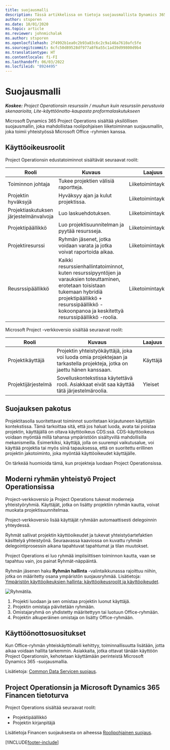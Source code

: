 ```yaml
---
title: suojausmalli
description: Tässä artikkelissa on tietoja suojausmallista Dynamics 365 Project Operationsissa.
author: stsporen
ms.date: 10/01/2020
ms.topic: article
ms.reviewer: johnmichalak
ms.author: stsporen
ms.openlocfilehash: 2f4992b1ea0c2b93a83c6c2c9a146a7610afc5fe
ms.sourcegitcommit: 6cfc50d89528df977a8f6a55c1ad39d99800d9b4
ms.translationtype: HT
ms.contentlocale: fi-FI
ms.lasthandoff: 06/03/2022
ms.locfileid: "8924495"
---
```

# <a name="security-model"></a>Suojausmalli

_**Koskee:** Project Operationsin resurssiin / muuhun kuin resurssiin perustuvia skenaarioita, Lite-käyttöönotto-kaupasta proformalaskutukseen_



Microsoft Dynamics 365 Project Operations sisältää yksilöllisen suojausmallin, joka mahdollistaa roolipohjaisen liiketoiminnan suojausmallin, joka toimii yhteistyössä Microsoft Office -ryhmien kanssa. 


## <a name="security-roles"></a>Käyttöoikeusroolit
Project Operationsin edustatoiminnot sisältävät seuraavat roolit:

| Rooli                          | Kuvaus                                                                                                                                                                 | Laajuus |
|-------------------------------|-----------------------------------------------------------------------------------------------------------------------------------------------------------------------------|------|
| Toiminnon johtaja              | Tukee projektien välisiä raportteja.                                                                                                            | Liiketoimintayksikkö              |
| Projektin hyväksyjä              | Hyväksyy ajan ja kulut projektissa.                                                                                                                              | Liiketoimintayksikkö |
| Projektiaskutuksen järjestelmänvalvoja | Luo laskuehdotuksen.                                                                                                                                                 | Liiketoimintayksikkö |
| Projektipäällikkö               | Luo projektisuunnitelman ja pyytää resursseja.                                                                                                                              | Liiketoimintayksikkö |
| Projektiresurssi              | Ryhmän jäsenet, jotka voidaan varata ja jotka voivat raportoida aikaa.                                                                                                          | Liiketoimintayksikkö|
| Reusrssipäällikkö              | Kaikki resurssienhallintatoiminnot, kuten resurssipyyntöjen ja varauksien toteuttaminen, erotetaan toisistaan tukemaan hybridiä projektipäällikkö + resurssipäällikkö -kokoonpanoa ja keskitettyä resurssipäällikkö -roolia. | Liiketoimintayksikkö |


Microsoft Project -verkkoversio sisältää seuraavat roolit:

| Rooli           | Kuvaus                                                                                                        | Laajuus  |
|----------------|--------------------------------------------------------------------------------------------------------------------|--------|
| Projektikäyttäjä   | Projektin yhteistyökäyttäjä, joka voi luoda omia projektejaan ja tarkastella projekteja, jotka on jaettu hänen kanssaan. | Käyttäjä   |
| Projektijärjestelmä | Sovelluskontekstissa käytettävä rooli. Asiakkaat eivät saa käyttää tätä järjestelmäroolia.                                    | Yleiset |

## <a name="security-enforcement"></a>Suojauksen pakotus
Projektitasolla suoritettavat toiminnot suoritetaan kirjautuneen käyttäjän kontekstissa. Tämä tarkoittaa sitä, että jos haluat luoda, avata tai poistaa projektin, käyttäjällä on oltava käyttöoikeus CDS:ssä. CDS-käyttöoikeus voidaan myöntää millä tahansa ympäristöön sisältyvillä mahdollisilla mekanismeilla. Esimerkiksi, käyttäjä, jolla on suurempi vaikutusalue, voi käyttää projektia tai myös siinä tapauksessa, että on suoritettu erillinen projektin jakotoiminto, joka myöntää käyttöoikeudet käyttäjälle.

On tärkeää huomioida tämä, kun projekteja luodaan Project Operationsissa.

## <a name="modern-group-collaboration-with-project-operations"></a>Moderni ryhmän yhteistyö Project Operationsissa
Project-verkkoversio ja Project Operations tukevat moderneja yhteistyöryhmiä. Käyttäjät, jotka on lisätty projektiin ryhmän kautta, voivat muokata projektisuunnitelmaa.

Project-verkkoversio lisää käyttäjät ryhmään automaattisesti delegoinnin yhteydessä.

Ryhmät sallivat projektin käyttöoikeudet ja tukevat yhteistyöartefaktien käsittelyä yhteistyönä. Seuraavassa kaaviossa on kuvattu ryhmän delegointiprosessin aikana tapahtuvat tapahtumat ja tilan muutokset.

Project Operations ei luo ryhmää implisiittisen toiminnon kautta, vaan se tapahtuu vain, jos painat Ryhmät-näppäintä.

Ryhmän jäsenen haku **Ryhmän hallinta** -valintaikkunassa rajoittuu niihin, jotka on määritetty osana ympäristön suojausryhmää. Lisätietoja: [Ympäristön käyttöoikeuksien hallinta: käyttöoikeusroolit ja käyttöoikeudet](/power-platform/admin/control-user-access).

![Ryhmätila.](./media/groupsmode.png)

1. Projekti luodaan ja sen omistaa projektin luonut käyttäjä.
2. Projektin omistaja päivitetään ryhmään.
3. Omistajaryhmä on yhdistetty määritettyyn tai luotuun Office-ryhmään.
4. Projektin alkuperäinen omistaja on lisätty Office-ryhmään.

## <a name="deployment-recommendation"></a>Käyttöönottosuositukset
Kun Office-ryhmän yhteiskäyttömalli kehittyy, toiminnallisuutta lisätään, jotta aikaa voidaan hallita tarkemmin. Asiakkaita, jotka ottavat tänään käyttöön Project Operationsin, kehotetaan käyttämään perinteistä Microsoft Dynamics 365 -suojausmallia.

Lisätietoja: [Common Data Servicen suojaus](/power-platform/admin/wp-security).

## <a name="project-operations-and-microsoft-dynamics-365-finance-security"></a>Project Operationsin ja Microsoft Dynamics 365 Financen tietoturva
Project Operations sisältää seuraavat roolit:

- Projektipäällikkö
- Projektin kirjanpitäjä

Lisätietoja Financen suojauksesta on aiheessa [Roolipohjainen suojaus](/dynamics365/fin-ops-core/dev-itpro/sysadmin/role-based-security).




[!INCLUDE[footer-include](../includes/footer-banner.md)]